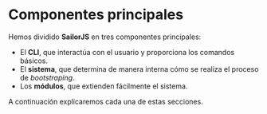 # Componentes principales

Hemos dividido **SailorJS** en tres componentes principales:

* El **CLI**, que interactúa con el usuario y proporciona los comandos básicos.
* El **sistema**, que determina de manera interna cómo se realiza el proceso de *bootstraping*.
* Los **módulos**, que extienden fácilmente el sistema.

A continuación explicaremos cada una de estas secciones.
